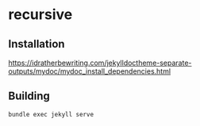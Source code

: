 # recursive

## Installation

https://idratherbewriting.com/jekylldoctheme-separate-outputs/mydoc/mydoc_install_dependencies.html

## Building

```
bundle exec jekyll serve
```